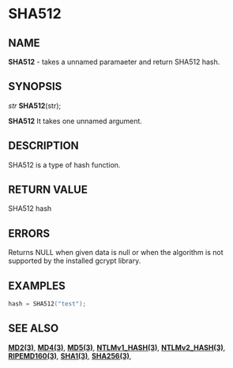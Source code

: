 # SHA512

## NAME

**SHA512** - takes a unnamed paramaeter and return SHA512 hash.
## SYNOPSIS

*str* **SHA512**(str);

**SHA512** It takes one unnamed argument.

## DESCRIPTION

SHA512 is a type of hash function.


## RETURN VALUE

SHA512 hash

## ERRORS

Returns NULL when given data is null or when the algorithm is not supported by the installed gcrypt library.

## EXAMPLES

```cpp
hash = SHA512("test");
```

## SEE ALSO

**[MD2(3)](MD2.md)**,
**[MD4(3)](MD4.md)**,
**[MD5(3)](MD5.md)**,
**[NTLMv1_HASH(3)](NTLMv1_HASH.md)**,
**[NTLMv2_HASH(3)](NTLMv2_HASH.md)**,
**[RIPEMD160(3)](RIPEMD160.md)**,
**[SHA1(3)](SHA1.md)**,
**[SHA256(3)](SHA256.md)**,
